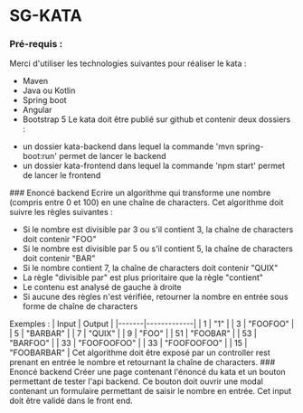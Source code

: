 # SG-KATA
### Pré-requis :
Merci d'utiliser les technologies suivantes pour réaliser le kata :
- Maven
- Java ou Kotlin
- Spring boot
- Angular
- Bootstrap 5
Le kata doit être publié sur github et contenir deux dossiers :
<ul>
<li>un dossier kata-backend dans lequel la commande 'mvn spring-boot:run' permet de lancer le backend</li>
<li>un dossier kata-frontend dans lequel la commande 'npm start' permet de lancer le frontend</li>
</ul>
### Enoncé backend
Ecrire un algorithme qui transforme une nombre (compris entre 0 et 100) en une chaîne de characters.
Cet algorithme doit suivre les règles suivantes :
<ul>
<li>Si le nombre est divisible par 3 ou s'il contient 3, la chaîne  de characters doit contenir "FOO"</li>
<li>Si le nombre est divisible par 5 ou s'il contient 5, la chaîne  de characters doit contenir "BAR"</li>
<li>Si le nombre contient 7, la chaîne  de characters doit contenir "QUIX"</li>
<li>La règle "divisible par" est plus prioritaire que la règle "contient"</li>
<li>Le contenu est analysé de gauche à droite</li>
<li>Si aucune des règles n'est vérifiée, retourner la nombre en entrée sous forme de chaîne de characters</li>
</ul>
Exemples :
| Input | Output      |
|-------|-------------|
| 1     | "1"         |
| 3     | "FOOFOO"    |
| 5     | "BARBAR"    |
| 7     | "QUIX"      |
| 9     | "FOO"       |
| 51    | "FOOBAR"    |
| 53    | "BARFOO"    |
| 33    | "FOOFOOFOO" |
| 33    | "FOOFOOFOO" |
| 15    | "FOOBARBAR" |
Cet algorithme doit être exposé par un controller rest prenant en entrée le nombre et retournant la chaîne de
characters.
### Enoncé backend
Créer une page contenant l'énoncé du kata et un bouton permettant de tester l'api backend.
Ce bouton doit ouvrir une modal contenant un formulaire permettant de saisir le nombre en entrée.
Cet input doit être validé dans le front end.



